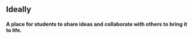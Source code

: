 ## Ideally

#### A place for students to share ideas and collaborate with others to bring it to life.